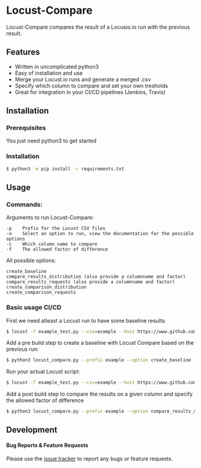 # Locust-Compare

Locust-Compare compares the result of a Locusio.io run with the previous result.

## Features

- Written in uncomplicated python3
- Easy of installation and use
- Merge your Locust.io runs and generate a merged .csv
- Specify which column to compare and set your own tresholds
- Great for integration in your CI/CD pipelines (Jenkins, Travis)

## Installation

### Prerequisites

You just need python3 to get started

### Installation

```bash
$ python3 -m pip install -r requirements.txt
```

## Usage

### Commands:

Arguments to run Locust-Compare:
```
-p    Prefix for the Locust CSV files
-o    Select an option to run, view the documentation for the possible options
-c    Which column name to compare
-f    The allowed factor of difference

```

All possible options:
```
create_baseline
compare_results_distribution (also provide a columnname and factor)
compare_results_requests (also provide a columnname and factor)
create_comparison_distribution
create_comparison_requests
```

### Basic usage CI/CD

First we need atleast a Locust run to have some baseline results:

```bash
$ locust -f example_test.py --csv=example --host https://www.github.com --no-web -t 1m
```

Add a pre build step to create a baseline with Locust Compare based on the previous run:

```bash
$ python3 locust_compare.py --prefix example --option create_baseline
```

Run your actual Locust script:

```bash
$ locust -f example_test.py --csv=example --host https://www.github.com --no-web -t 1m
```

Add a post build step to compare the results on a given column and specify the allowed factor of difference

```bash
$ python3 locust_compare.py --prefix example --option compare_results_distribution --columnname 95% --factor 1.2
```

## Development

#### Bug Reports & Feature Requests

Please use the [issue tracker](https://github.com/tlolkema/locust-compare/issues) to report any bugs or feature requests.

